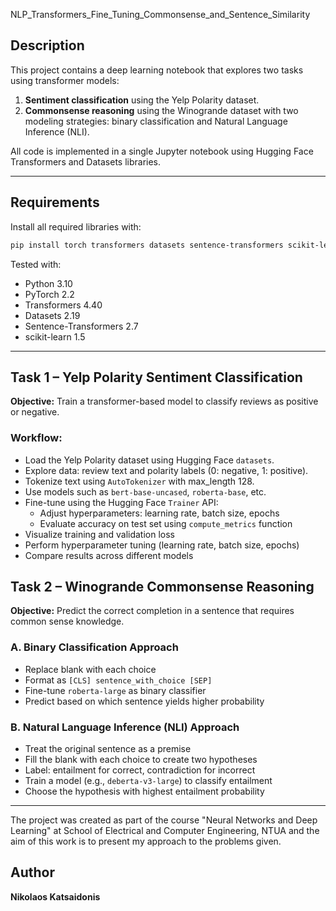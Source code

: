 NLP_Transformers_Fine_Tuning_Commonsense_and_Sentence_Similarity

## Description

This project contains a deep learning notebook that explores two tasks using transformer models:

1. **Sentiment classification** using the Yelp Polarity dataset.
2. **Commonsense reasoning** using the Winogrande dataset with two modeling strategies: binary classification and Natural Language Inference (NLI).

All code is implemented in a single Jupyter notebook using Hugging Face Transformers and Datasets libraries.

---

## Requirements

Install all required libraries with:

```bash
pip install torch transformers datasets sentence-transformers scikit-learn numpy pandas
```

Tested with:
- Python 3.10
- PyTorch 2.2
- Transformers 4.40
- Datasets 2.19
- Sentence-Transformers 2.7
- scikit-learn 1.5

---


## Task 1 – Yelp Polarity Sentiment Classification

**Objective:** Train a transformer-based model to classify reviews as positive or negative.

### Workflow:
- Load the Yelp Polarity dataset using Hugging Face `datasets`.
- Explore data: review text and polarity labels (0: negative, 1: positive).
- Tokenize text using `AutoTokenizer` with max_length 128.
- Use models such as `bert-base-uncased`, `roberta-base`, etc.
- Fine-tune using the Hugging Face `Trainer` API:
  - Adjust hyperparameters: learning rate, batch size, epochs
  - Evaluate accuracy on test set using `compute_metrics` function
- Visualize training and validation loss
- Perform hyperparameter tuning (learning rate, batch size, epochs)
- Compare results across different models


## Task 2 – Winogrande Commonsense Reasoning

**Objective:** Predict the correct completion in a sentence that requires common sense knowledge.

### A. Binary Classification Approach
- Replace blank with each choice
- Format as `[CLS] sentence_with_choice [SEP]`
- Fine-tune `roberta-large` as binary classifier
- Predict based on which sentence yields higher probability

### B. Natural Language Inference (NLI) Approach
- Treat the original sentence as a premise
- Fill the blank with each choice to create two hypotheses
- Label: entailment for correct, contradiction for incorrect
- Train a model (e.g., `deberta-v3-large`) to classify entailment
- Choose the hypothesis with highest entailment probability

---


The project was created as part of the course "Neural Networks and Deep Learning" at School of Electrical and Computer Engineering, NTUA and the aim of this work is to present my approach to the problems given. 



## Author

**Nikolaos Katsaidonis**  

